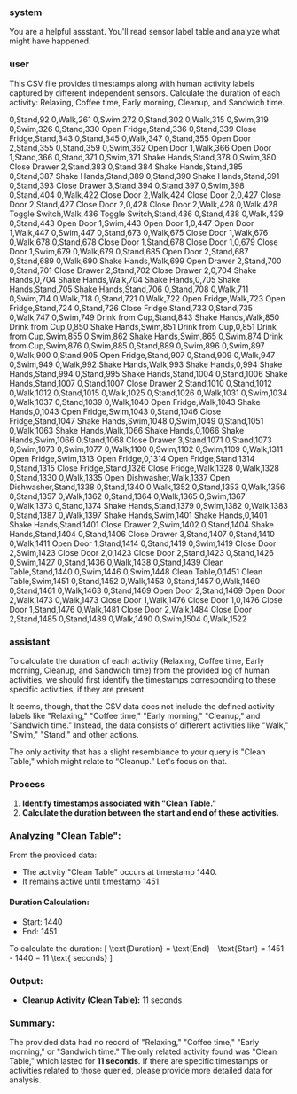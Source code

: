 ### system
You are a helpful assstant. You'll read sensor label table and analyze what might have happened.
### user

This CSV file provides timestamps along with human activity labels captured by different independent sensors.
Calculate the duration of each activity: Relaxing, Coffee time, Early morning, Cleanup, and Sandwich time.
    
0,Stand,92
0,Walk,261
0,Swim,272
0,Stand,302
0,Walk,315
0,Swim,319
0,Swim,326
0,Stand,330
Open Fridge,Stand,336
0,Stand,339
Close Fridge,Stand,343
0,Stand,345
0,Walk,347
0,Stand,355
Open Door 2,Stand,355
0,Stand,359
0,Swim,362
Open Door 1,Walk,366
Open Door 1,Stand,366
0,Stand,371
0,Swim,371
Shake Hands,Stand,378
0,Swim,380
Close Drawer 2,Stand,383
0,Stand,384
Shake Hands,Stand,385
0,Stand,387
Shake Hands,Stand,389
0,Stand,390
Shake Hands,Stand,391
0,Stand,393
Close Drawer 3,Stand,394
0,Stand,397
0,Swim,398
0,Stand,404
0,Walk,422
Close Door 2,Walk,424
Close Door 2,0,427
Close Door 2,Stand,427
Close Door 2,0,428
Close Door 2,Walk,428
0,Walk,428
Toggle Switch,Walk,436
Toggle Switch,Stand,436
0,Stand,438
0,Walk,439
0,Stand,443
Open Door 1,Swim,443
Open Door 1,0,447
Open Door 1,Walk,447
0,Swim,447
0,Stand,673
0,Walk,675
Close Door 1,Walk,676
0,Walk,678
0,Stand,678
Close Door 1,Stand,678
Close Door 1,0,679
Close Door 1,Swim,679
0,Walk,679
0,Stand,685
Open Door 2,Stand,687
0,Stand,689
0,Walk,690
Shake Hands,Walk,699
Open Drawer 2,Stand,700
0,Stand,701
Close Drawer 2,Stand,702
Close Drawer 2,0,704
Shake Hands,0,704
Shake Hands,Walk,704
Shake Hands,0,705
Shake Hands,Stand,705
Shake Hands,Stand,706
0,Stand,708
0,Walk,711
0,Swim,714
0,Walk,718
0,Stand,721
0,Walk,722
Open Fridge,Walk,723
Open Fridge,Stand,724
0,Stand,726
Close Fridge,Stand,733
0,Stand,735
0,Walk,747
0,Swim,749
Drink from Cup,Stand,843
Shake Hands,Walk,850
Drink from Cup,0,850
Shake Hands,Swim,851
Drink from Cup,0,851
Drink from Cup,Swim,855
0,Swim,862
Shake Hands,Swim,865
0,Swim,874
Drink from Cup,Swim,876
0,Swim,885
0,Stand,889
0,Swim,896
0,Swim,897
0,Walk,900
0,Stand,905
Open Fridge,Stand,907
0,Stand,909
0,Walk,947
0,Swim,949
0,Walk,992
Shake Hands,Walk,993
Shake Hands,0,994
Shake Hands,Stand,994
0,Stand,995
Shake Hands,Stand,1004
0,Stand,1006
Shake Hands,Stand,1007
0,Stand,1007
Close Drawer 2,Stand,1010
0,Stand,1012
0,Walk,1012
0,Stand,1015
0,Walk,1025
0,Stand,1026
0,Walk,1031
0,Swim,1034
0,Walk,1037
0,Stand,1039
0,Walk,1040
Open Fridge,Walk,1043
Shake Hands,0,1043
Open Fridge,Swim,1043
0,Stand,1046
Close Fridge,Stand,1047
Shake Hands,Swim,1048
0,Swim,1049
0,Stand,1051
0,Walk,1063
Shake Hands,Walk,1066
Shake Hands,0,1066
Shake Hands,Swim,1066
0,Stand,1068
Close Drawer 3,Stand,1071
0,Stand,1073
0,Swim,1073
0,Swim,1077
0,Walk,1100
0,Swim,1102
0,Swim,1109
0,Walk,1311
Open Fridge,Swim,1313
Open Fridge,0,1314
Open Fridge,Stand,1314
0,Stand,1315
Close Fridge,Stand,1326
Close Fridge,Walk,1328
0,Walk,1328
0,Stand,1330
0,Walk,1335
Open Dishwasher,Walk,1337
Open Dishwasher,Stand,1338
0,Stand,1340
0,Walk,1352
0,Stand,1353
0,Walk,1356
0,Stand,1357
0,Walk,1362
0,Stand,1364
0,Walk,1365
0,Swim,1367
0,Walk,1373
0,Stand,1374
Shake Hands,Stand,1379
0,Swim,1382
0,Walk,1383
0,Stand,1387
0,Walk,1397
Shake Hands,Swim,1401
Shake Hands,0,1401
Shake Hands,Stand,1401
Close Drawer 2,Swim,1402
0,Stand,1404
Shake Hands,Stand,1404
0,Stand,1406
Close Drawer 3,Stand,1407
0,Stand,1410
0,Walk,1411
Open Door 1,Stand,1414
0,Stand,1419
0,Swim,1419
Close Door 2,Swim,1423
Close Door 2,0,1423
Close Door 2,Stand,1423
0,Stand,1426
0,Swim,1427
0,Stand,1436
0,Walk,1438
0,Stand,1439
Clean Table,Stand,1440
0,Swim,1446
0,Swim,1448
Clean Table,0,1451
Clean Table,Swim,1451
0,Stand,1452
0,Walk,1453
0,Stand,1457
0,Walk,1460
0,Stand,1461
0,Walk,1463
0,Stand,1469
Open Door 2,Stand,1469
Open Door 2,Walk,1473
0,Walk,1473
Close Door 1,Walk,1476
Close Door 1,0,1476
Close Door 1,Stand,1476
0,Walk,1481
Close Door 2,Walk,1484
Close Door 2,Stand,1485
0,Stand,1489
0,Walk,1490
0,Swim,1504
0,Walk,1522

### assistant
To calculate the duration of each activity (Relaxing, Coffee time, Early morning, Cleanup, and Sandwich time) from the provided log of human activities, we should first identify the timestamps corresponding to these specific activities, if they are present. 

It seems, though, that the CSV data does not include the defined activity labels like "Relaxing," "Coffee time," "Early morning," "Cleanup," and "Sandwich time." Instead, the data consists of different activities like "Walk," "Swim," "Stand," and other actions.

The only activity that has a slight resemblance to your query is "Clean Table," which might relate to “Cleanup.” Let's focus on that.

### Process
1. **Identify timestamps associated with "Clean Table."**
2. **Calculate the duration between the start and end of these activities.**

### Analyzing "Clean Table":
From the provided data:
- The activity "Clean Table" occurs at timestamp 1440.
- It remains active until timestamp 1451.

#### Duration Calculation:
- Start: 1440 
- End: 1451 

To calculate the duration:
\[ \text{Duration} = \text{End} - \text{Start} = 1451 - 1440 = 11 \text{ seconds} \]

### Output: 
- **Cleanup Activity (Clean Table):** 11 seconds

### Summary:
The provided data had no record of "Relaxing," "Coffee time," "Early morning," or "Sandwich time." The only related activity found was "Clean Table," which lasted for **11 seconds**. If there are specific timestamps or activities related to those queried, please provide more detailed data for analysis.
